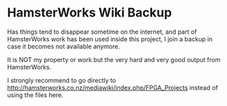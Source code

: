 # HamsterWorks Wiki Backup

Has things tend to disappear sometime on the internet, and part of HamsterWorks work
has been used inside this project, I join a backup in case it becomes not available anymore.

It is NOT my property or work but the very hard and very good output from HamsterWorks.

I strongly recommend to go directly to http://hamsterworks.co.nz/mediawiki/index.php/FPGA_Projects
instead of using the files here.
